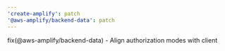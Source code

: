 ```yaml
---
'create-amplify': patch
'@aws-amplify/backend-data': patch
---
```


fix(@aws-amplify/backend-data) - Align authorization modes with client
